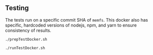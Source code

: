 ## Testing

The tests run on a specific commit SHA of `memfs`.
This docker also has specific, hardcoded versions of nodejs, npm, and yarn to ensure consistency of results.

```
./prepTestDocker.sh

./runTestDocker.sh
```
